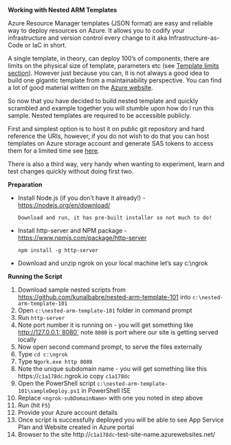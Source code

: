 **Working with Nested ARM Templates**

Azure Resource Manager templates (JSON format) are easy and reliable way to deploy resources on Azure. It allows you to codify your infrastructure and version control every change to it aka Infrastructure-as-Code or IaC in short.

A single template, in theory, can deploy 100’s of components, there are limits on the physical size of template, parameters etc (see [Template limits section](https://docs.microsoft.com/en-us/azure/azure-subscription-service-limits)). However just because you can, it is not always a good idea to build one gigantic template from a maintainability perspective. You can find a lot of good material written on the [Azure website](https://docs.microsoft.com/en-us/azure/azure-resource-manager/resource-manager-template-best-practices#single-template-vs-nested-templates).

So now that you have decided to build nested template and quickly scrambled and example together you will stumble upon how do I run this sample. Nested templates are required to be accessible publicly. 

First and simplest option is to host it on public git repository and hard reference the URIs, however, if you do not wish to do that you can host templates on Azure storage account and generate SAS tokens to access them for a limited time see [here](https://docs.microsoft.com/en-us/azure/vs-azure-tools-resource-groups-ci-in-vsts?toc=%2fazure%2fazure-resource-manager%2ftoc.json).


There is also a third way, very handy when wanting to experiment, learn and test changes quickly without doing first two.

**Preparation**

- Install Node.js (if you don’t have it already!) - https://nodejs.org/en/download/
    
    ```Download and run, it has pre-built installer so not much to do!```

- Install http-server and NPM package - https://www.npmjs.com/package/http-server
    
    ```npm install -g http-server```

- Download and unzip ngrok on your local machine let’s say c:\ngrok
 
**Running the Script**

1. Download sample nested scripts from https://github.com/kunalbabre/nested-arm-template-101 into `c:\nested-arm-template-101`
2. Open `c:\nested-arm-template-101` folder in command prompt 
3. Run `http-server` 
4. Note port number it is running on - you will get something like  http://127.0.0.1:`8080` note `8080` is port where our site is getting served locally
5. Now open second command prompt, to serve the files externally 
6. Type `cd c:\ngrok`
7. Type `Ngork.exe http 8080`
8. Note the unique subdomain name - you will get something like this https://`c1a178dc`.ngrok.io copy `c1a178dc`
9. Open the PowerShell script `c:\nested-arm-template-101\sampleDeploy.ps1` in PowerShell ISE
10. Replace `<ngrok-subDomainName>` with one you noted in step above
11.	Run (hit `F5`)
12. Provide your Azure account details
13. Once script is successfully deployed you will be able to see App Service Plan and Website created in Azure portal 
14. Browser to the site http://`c1a178dc`-test-site-name.azurewebsites.net/

